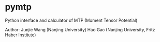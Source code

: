 # pymtp

Python interface and calculator of MTP (Moment Tensor Potential)

Author:
Junjie Wang (Nanjing University)
Hao Gao (Nanjing University, Fritz Haber Institute)
